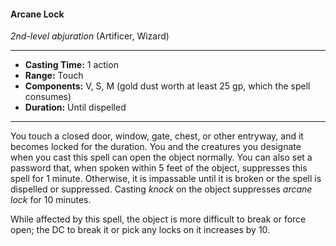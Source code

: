#### Arcane Lock
*2nd-level abjuration* (Artificer, Wizard)
___
- **Casting Time:** 1 action
- **Range:** Touch
- **Components:** V, S, M (gold dust worth at least 25 gp, which the spell consumes)
- **Duration:** Until dispelled
---
You touch a closed door, window, gate, chest, or other entryway, and it becomes locked for the duration. You and the creatures you designate when you cast this spell can open the object normally. You can also set a password that, when spoken within 5 feet of the object, suppresses this spell for 1 minute. Otherwise, it is impassable until it is broken or the spell is dispelled or suppressed. Casting *knock* on the object suppresses *arcane lock* for 10 minutes.

While affected by this spell, the object is more difficult to break or force open; the DC to break it or pick any locks on it increases by 10.